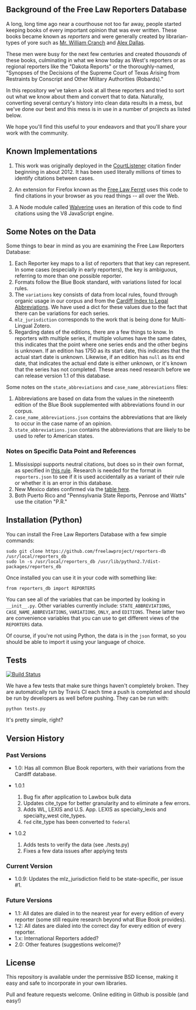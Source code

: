 ## Background of the Free Law Reporters Database

A long, long time ago near a courthouse not too far away, people started 
keeping books of every important opinion that was ever written. These books 
became known as *reporters* and were generally created by librarian-types of 
yore such as [Mr. William Cranch][crancherton] and [Alex Dallas][dalorama].

These men were busy for the next few centuries and created *thousands* of 
these books, culminating in what we know today as West's reporters or as 
regional reporters like the "Dakota Reports" or the thoroughly-named, 
"Synopses of the Decisions of the Supreme Court of Texas Arising from 
Restraints by Conscript and Other Military Authorities (Robards)."
 
In this repository we've taken a look at all these reporters and tried to 
sort out what we know about them and convert that to data. Naturally, 
converting several century's history into clean data results in a mess, but 
we've done our best and this mess is in use in a number of projects as listed
below.

We hope you'll find this useful to your endeavors and that you'll share your
work with the community.


## Known Implementations
 
 1. This work was originally deployed in the [CourtListener][cl] citation 
    finder beginning in about 2012. It has been used literally millions of 
    times to identify citations between cases.

 1. An extension for Firefox known as the [Free Law Ferret][ferret] uses this 
    code to find citations in your browser as you read things -- all over the 
    Web.
    
 1. A Node module called [Walverine][walv] uses an iteration of this code to
    find citations using the V8 JavaScript engine.


## Some Notes on the Data

Some things to bear in mind as you are examining the Free Law Reporters 
Database:

 1. Each Reporter key maps to a list of reporters that that key can represent. 
    In some cases (especially in early reporters), the key is ambiguous, 
    referring to more than one possible reporter.
 1. Formats follow the Blue Book standard, with variations listed for local 
    rules.
 1. The `variations` key consists of data from local rules, found through 
    organic usage in our corpus and from the [Cardiff Index to Legal 
    Abbreviations][cardiff]. We have used a dict for these values due to the 
    fact that there can be variations for each series.
 1. `mlz_jurisdiction` corresponds to the work that is being done for 
    Multi-Lingual Zotero.
 1. Regarding dates of the editions, there are a few things to know. In 
    reporters with multiple series, if multiple volumes have the same dates, 
    this indicates that the point where one series ends and the other begins is
    unknown. If an edition has 1750 as its start date, this indicates that the 
    actual start date is unknown. Likewise, if an edition has `null` as its 
    end date, that indicates the actual end date is either unknown, or it's
    known that the series has not completed. These areas need research before 
    we can release version 1.1 of this database.
    
Some notes on the `state_abbreviations` and `case_name_abbreviations` files:

 1. Abbreviations are based on data from the values in the nineteenth edition 
    of the Blue Book supplemented with abbreviations found in our corpus.
 1. `case_name_abbreviations.json` contains the abbreviations that are likely 
    to occur in the case name of an opinion.
 1. `state_abbreviations.json` contains the abbreviations that are likely to be
    used to refer to American states.
    
       
### Notes on Specific Data Point and References

 1. Mississippi supports neutral citations, but does so in their own format, as 
    specified in [this rule][missingthepoint]. Research is needed for the 
    format in `reporters.json` to see if it is used accidentally as a variant 
    of their rule or whether it is an error in this database.
 1. New Mexico dates confirmed via the [table here][nmdates].
 1. Both Puerto Rico and "Pennsylvania State Reports, Penrose and 
    Watts" use the citation "P.R." 


## Installation (Python)

You can install the Free Law Reporters Database with a few simple commands:

    sudo git clone https://github.com/freelawproject/reporters-db /usr/local/reporters_db
    sudo ln -s /usr/local/reporters_db /usr/lib/python2.7/dist-packages/reporters_db

Once installed you can use it in your code with something like:

    from reporters_db import REPORTERS

You can see all of the variables that can be imported by looking in 
`__init__.py`. Other variables currently include: `STATE_ABBREVIATIONS`, 
`CASE_NAME_ABBREVIATIONS`, `VARIATIONS_ONLY`, and `EDITIONS`. These latter two
are convenience variables that you can use to get different views of the 
`REPORTERS` data.

Of course, if you're not using Python, the data is in the `json` format, so 
you should be able to import it using your language of choice.


## Tests

[![Build Status](https://travis-ci.org/freelawproject/reporters-db.svg?branch=master)][travis]

We have a few tests that make sure things haven't completely broken. They are
automatically run by Travis CI each time a push is completed and should be run
by developers as well before pushing. They can be run with:

    python tests.py
    
It's pretty simple, right?


## Version History

### Past Versions

 - 1.0: Has all common Blue Book reporters, with their variations from the Cardiff database.
 - 1.0.1
    
    1. Bug fix after application to Lawbox bulk data
    2. Updates cite_type for better granularity and to eliminate a few errors.
    3. Adds WL, LEXIS and U.S. App. LEXIS as specialty_lexis and specialty_west cite_types.
    4. `fed` cite_type has been converted to `federal`

 - 1.0.2
    
    1. Adds tests to verify the data (see ./tests.py)
    2. Fixes a few data issues after applying tests

### Current Version

 - 1.0.9: Updates the mlz_jurisdiction field to be state-specific, per issue #1.

### Future Versions

 - 1.1: All dates are dialed in to the nearest year for every edition of every reporter (some still require
         research beyond what Blue Book provides).
 - 1.2: All dates are dialed into the correct day for every edition of every reporter.
 - 1.x: International Reporters added?
 - 2.0: Other features (suggestions welcome)?


## License

This repository is available under the permissive BSD license, making it easy 
and safe to incorporate in your own libraries.

Pull and feature requests welcome. Online editing in Github is possible (and easy!)



[crancherton]: https://en.wikipedia.org/wiki/William_Cranch
[dalorama]: https://en.wikipedia.org/wiki/Alexander_J._Dallas_%28statesman%29
[cl]: https://www.courtlistener.com
[ferret]: http://citationstylist.org/2013/08/20/free-law-ferret-document-to-cited-cases-in-a-click/
[walv]: https://github.com/adelevie/walverine
[cardiff]: http://www.legalabbrevs.cardiff.ac.uk/
[missingthepoint]: http://www.aallnet.org/main-menu/Advocacy/access/citation/neutralrules/rules-ms.html
[nmdates]: http://www.nmcompcomm.us/nmcases/pdf/NM%20Reports%20to%20Official%20-%20Vols.%201-75.pdf
[travis]: https://travis-ci.org/freelawproject/reporters-db
